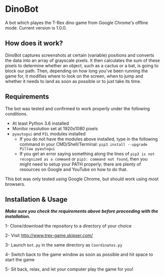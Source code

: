 # DinoBot
A bot which playes the T-Rex dino game from Google Chrome's offline mode. Current version is 1.0.0.


## How does it work?
DinoBot captures screenshots at certain (variable) positions and converts the data into an array of grayscale pixels. It then
calculates the sum of these pixels to determine whether an object, such as a cactus or a bat, is going to block our path. Then, 
depending on how long you've been running the game for, it modifies where to look on the screen, when to jump and whether it needs 
to land as soon as possible or to just take its time.


## Requirements
The bot was tested and confirmed to work properly under the following conditions.
* At least Python 3.6 installed
* Monitor resolution set at 1920x1080 pixels
* `pyautogui` and `PIL` modules installed
  * If you do not have the modules above installed, type in the following command in your CMD/Shell/Terminal: `pip3 install --upgrade Pillow pyautogui`
  * If you get an error saying something along the lines of `pip3 is not recognized as a command` or `pip3: command not found`, then you might need to setup your PATH properly; there are plenty of resources on Google and YouTube on how to do that.

This bot was only tested using Google Chrome, but should work using most browsers.


## Installation & Usage
***Make sure you check the requirements above before proceeding with the installation.***

1- Clone/download the repository to a directory of your choice

2- Visit http://www.trex-game.skipser.com/ 

3- Launch `bot.py` in the same directory as `Coordinates.py`

4- Switch back to the game window as soon as possible and hit space to start the game

5- Sit back, relax, and let your computer play the game for you!
